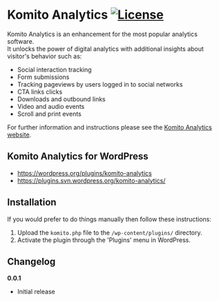 # Komito Analytics [![License](http://img.shields.io/:license-apache-blue.svg)](http://www.apache.org/licenses/LICENSE-2.0.html)

Komito Analytics is an enhancement for the most popular analytics software.<br>
It unlocks the power of digital analytics with additional insights about visitor's behavior such as:

* Social interaction tracking
* Form submissions
* Tracking pageviews by users logged in to social networks
* CTA links clicks
* Downloads and outbound links
* Video and audio events
* Scroll and print events

For further information and instructions please see the [Komito Analytics website](https://komito.net).

## Komito Analytics for WordPress

* https://wordpress.org/plugins/komito-analytics
* https://plugins.svn.wordpress.org/komito-analytics/


## Installation

If you would prefer to do things manually then follow these instructions:

1. Upload the `komito.php` file to the `/wp-content/plugins/` directory.
1. Activate the plugin through the 'Plugins' menu in WordPress.

## Changelog

**0.0.1**
* Initial release
